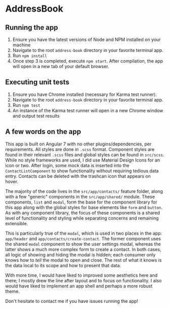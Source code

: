# AddressBook

## Running the app

1. Ensure you have the latest versions of Node and NPM installed on your machine
2. Navigate to the root `address-book` directory in your favorite terminal app.
3. Run `npm install`
4. Once step 3 is completed, execute `npm start`. After compilation, the app will open in a new tab of your default browser.

## Executing unit tests

1. Ensure you have Chrome installed (necessary for Karma test runner).
2. Navigate to the root `address-book` directory in your favorite terminal app.
3. Run `npm test`
4. An instance of the Karma test runner will open in a new Chrome window and output test results

## A few words on the app

This app is built on Angular 7 with no other plugins/dependencies, per requirements. All styles are done in `.scss` format. Component styles are found in their relevant `.scss` files and global styles can be found in `src/scss`. While no style frameworks are used, I did use Material Design Icons for an icon or two. After login, some mock data is inserted into the `ContactListComponent` to show functionality without requiring tedious data entry. Contacts can be deleted with the trashcan icon that appears on hover.

The majority of the code lives in the `src/app/contacts/` feature folder, along with a few "generic" components in the `src/app/shared/` module. These components, `list` and `modal`, form the base for the component library for this app along with the global styles for base elements like `form` and `button`. As with any component library, the focus of these components is a shared level of functionality and styling while separating concerns and remaining extensible.

This is particularly true of the `modal`, which is used in two places in the app: `app/header` and `app/contacts/create-contact`. The former component uses the shared `modal` component to show the user settings modal, whereas the latter shows a much more complex form to create a contact. In both cases, all logic of showing and hiding the modal is hidden; each consumer only knows how to _tell_ the modal to open and close. The rest of what it knows is the data local to its scope and how to present that data.

With more time, I would have liked to improved some aesthetics here and there; I mostly drew the line after layout and to focus on functionality. I also would have liked to implement an app shell and perhaps a more robust theme.

Don't hesitate to contact me if you have issues running the app!